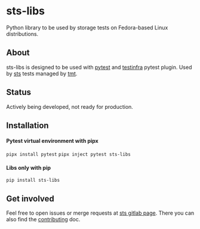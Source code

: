 # sts-libs
Python library to be used by storage tests on Fedora-based Linux distributions.

## About
sts-libs is designed to be used with [pytest](https://pytest.org) and [testinfra](https://testinfra.readthedocs.io) pytest plugin.
Used by [sts](https://gitlab.com/rh-kernel-stqe/sts) tests managed by [tmt](https://github.com/teemtee/tmt).

## Status
Actively being developed, not ready for production.

## Installation
#### Pytest virtual environment with pipx
`pipx install pytest`
`pipx inject pytest sts-libs`
#### Libs only with pip
`pip install sts-libs`

## Get involved
Feel free to open issues or merge requests at [sts gitlab page]([sts](https://gitlab.com/rh-kernel-stqe/sts)).
There you can also find the [contributing](https://gitlab.com/rh-kernel-stqe/sts/docs/contributing.md) doc.
